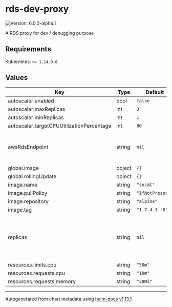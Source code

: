 # rds-dev-proxy

![Version: 6.0.0-alpha.1](https://img.shields.io/badge/Version-6.0.0--alpha.1-informational?style=flat-square)

A RDS proxy for dev / debugging purpose

## Requirements

Kubernetes: `>= 1.14.0-0`

## Values

| Key | Type | Default | Description |
|-----|------|---------|-------------|
| autoscaler.enabled | bool | `false` |  |
| autoscaler.maxReplicas | int | `3` |  |
| autoscaler.minReplicas | int | `1` |  |
| autoscaler.targetCPUUtilizationPercentage | int | `80` |  |
| awsRdsEndpoint | string | `nil` | AWS RDS DB Access Endpoint. e.g. xxxx.xxxx.ap-southeast-2.rds.amazonaws.com |
| global.image | object | `{}` |  |
| global.rollingUpdate | object | `{}` |  |
| image.name | string | `"socat"` |  |
| image.pullPolicy | string | `"IfNotPresent"` |  |
| image.repository | string | `"alpine"` |  |
| image.tag | string | `"1.7.4.1-r0"` |  |
| replicas | string | `nil` | no. of replicas required for the deployment. If not set, k8s will assume `1` but allows HPA (autoscaler) alters it. @default 1 |
| resources.limits.cpu | string | `"50m"` |  |
| resources.requests.cpu | string | `"10m"` |  |
| resources.requests.memory | string | `"30Mi"` |  |

----------------------------------------------
Autogenerated from chart metadata using [helm-docs v1.13.1](https://github.com/norwoodj/helm-docs/releases/v1.13.1)
